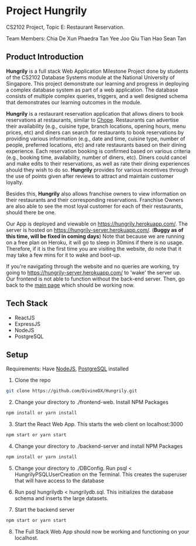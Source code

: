 # Project Hungrily
CS2102 Project, Topic E: Restaurant Reservation.

Team Members:
Chia De Xun
Phaedra Tan Yee Joo
Qiu Tian Hao
Sean Tan

## Product Introduction
__Hungrily__ is a full stack Web Application Milestone Project done by students of the CS2102 Database Systems module at the National University of Singapore. This project demonstrate our learning and progress in deploying a complex database system as part of a web application. The database consists of multiple complex queries, triggers, and a well designed schema that demonstrates our learning outcomes in the module.

__Hungrily__ is a restaurant reservation application that allows diners to book reservations at restaurants, similar to <a href = "https://www.chope.co/">Chope</a>. Restaurants can advertise their availability (e.g., cuisine type, branch locations, opening hours, menu prices, etc) and diners can search for restaurants to book reservations by providing various information (e.g., date and time, cuisine type, number of people, preferred locations, etc) and rate restaurants based on their dining experience. Each reservation booking is confirmed based on various criteria (e.g., booking time, availability, number of diners, etc). Diners could cancel and make edits to their reservations, as well as rate their dining experiences should they wish to do so. __Hungrily__ provides for various incentives through the use of points given after reviews to attract and maintain customer loyalty.

Besides this, __Hungrily__ also allows franchise owners to view information on their restaurants and their corresponding reservations. Franchise Owners are also able to see the most loyal customer for each of their restaurants, should there be one. 

Our App is deployed and viewable on https://hungrily.herokuapp.com/. 
The server is hosted on https://hungrily-server.herokuapp.com/. (__Buggy as of this time, will be fixed in coming days__)
Note that because we are running on a free plan on Heroku, it will go to sleep in 30mins if there is no usage. Therefore, if it is the first time you are visiting the website, do note that it may take a few mins for it to wake and boot-up.

If you're navigating through the website and no queries are working, try going to https://hungrily-server.herokuapp.com/ to 'wake' the server up. Our frontend is not able to function without the back-end server. Then, go back to the <a href = "https://hungrily.herokuapp.com/">main page</a> which should be working now.


## Tech Stack
* ReactJS
* ExpressJS
* NodeJS
* PostgreSQL

## Setup
Requirements: Have <a href = "https://nodejs.org/en/download/">NodeJS</a>, <a href = "https://www.postgresql.org/download/">PostgreSQL</a> installed 
1. Clone the repo
```sh
git clone https://github.com/DivineDX/Hungrily.git
```

2. Change your directory to ./frontend-web. Install NPM Packages
```sh
npm install or yarn install
```

3. Start the React Web App. This starts the web client on localhost:3000
```sh
npm start or yarn start
```

4. Change your directory to ./backend-server and install NPM Packages
```sh
npm install or yarn install
```

5. Change your directory to ./DBConfig. Run psql < HungrilyPSQLUserCreation on the Terminal. This creates the superuser that will have access to the database

6. Run psql hungrilydb < hungrilydb.sql. This initializes the database schema and inserts the large datasets.

7. Start the backend server 
```sh
npm start or yarn start
```

8. The Full Stack Web App should now be working and functioning on your localhost.

